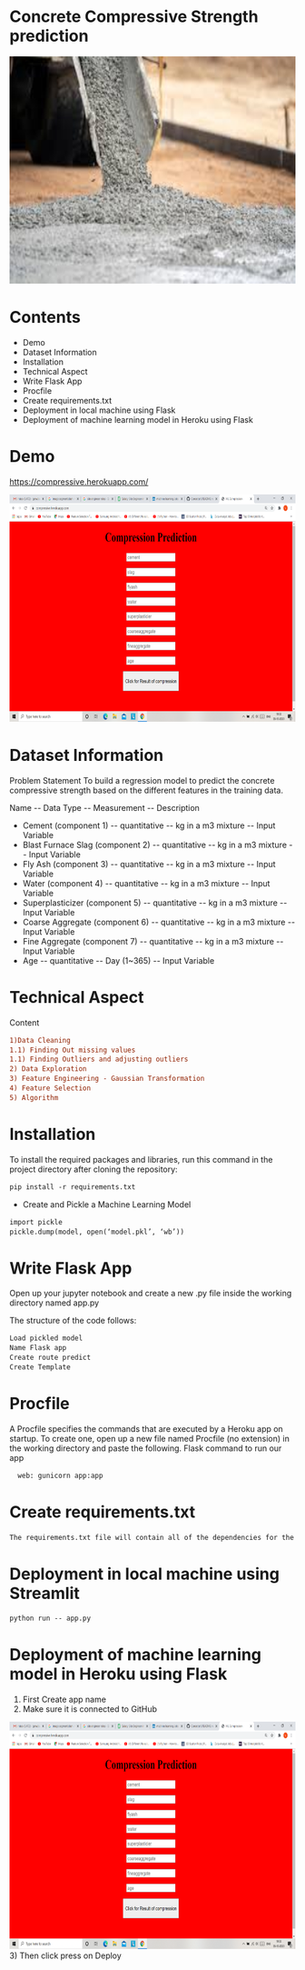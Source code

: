 # Concrete Compressive Strength prediction
<img src='photos/images.jpg' width="700" height="400">

# Contents
- Demo
- Dataset Information
- Installation
- Technical Aspect
- Write Flask App
- Procfile
- Create requirements.txt 
- Deployment in local machine using Flask
- Deployment of machine learning model in Heroku using Flask


# Demo

https://compressive.herokuapp.com/

<img src='photos/compresssion1.png' width="700" height="400">

# Dataset Information

Problem Statement
To build a regression model to predict the concrete compressive strength based on the different features in the training data. 

Name -- Data Type -- Measurement -- Description

- Cement (component 1) -- quantitative -- kg in a m3 mixture -- Input Variable
- Blast Furnace Slag (component 2) -- quantitative -- kg in a m3 mixture -- Input Variable
- Fly Ash (component 3) -- quantitative -- kg in a m3 mixture -- Input Variable
- Water (component 4) -- quantitative -- kg in a m3 mixture -- Input Variable
- Superplasticizer (component 5) -- quantitative -- kg in a m3 mixture -- Input Variable
- Coarse Aggregate (component 6) -- quantitative -- kg in a m3 mixture -- Input Variable
- Fine Aggregate (component 7) -- quantitative -- kg in a m3 mixture -- Input Variable
- Age -- quantitative -- Day (1~365) -- Input Variable


# Technical Aspect

Content
```diff
1)Data Cleaning
1.1) Finding Out missing values
1.1) Finding Outliers and adjusting outliers
2) Data Exploration
3) Feature Engineering - Gaussian Transformation
4) Feature Selection
5) Algorithm
```

# Installation

To install the required packages and libraries, run this command in the project directory after cloning the repository:
```diff
pip install -r requirements.txt
```

- Create and Pickle a Machine Learning Model
```diff
import pickle
pickle.dump(model, open(‘model.pkl’, ‘wb’))
```

# Write Flask App

Open up your jupyter notebook and create a new .py file inside the working directory named app.py

The structure of the code follows:

```diff
Load pickled model
Name Flask app
Create route predict
Create Template
```

# Procfile
A Procfile specifies the commands that are executed by a Heroku app on startup. To create one, open up a new file named Procfile (no extension) in the working directory and paste the following. Flask command to run our app

```diff
  web: gunicorn app:app
```

# Create requirements.txt
```diff
The requirements.txt file will contain all of the dependencies for the flask app. To create a requirements.txt, run the following in your terminal from the working directory:
```

# Deployment in local machine using Streamlit

```diff
python run -- app.py
```

# Deployment of machine learning model in Heroku using Flask


1) First Create app name
2) Make sure it is connected to GitHub
<img src='photos/compresssion1.png' width="700" height="400">
3) Then click press on Deploy

